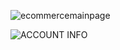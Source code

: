 ![ecommercemainpage](https://user-images.githubusercontent.com/76177578/115887208-62691d80-a45a-11eb-9f89-50d068fa177b.png)

![ACCOUNT INFO](https://user-images.githubusercontent.com/76177578/115886899-10c09300-a45a-11eb-8bec-40858f50864a.png)


